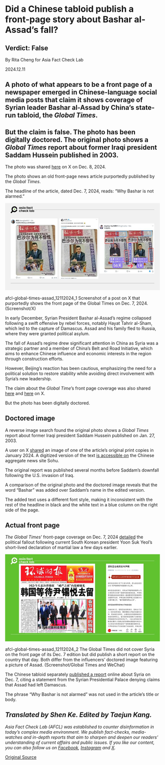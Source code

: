 # Did a Chinese tabloid publish a front-page story about Bashar al-Assad’s fall?

## Verdict: False

By Rita Cheng for Asia Fact Check Lab

2024.12.11

## A photo of what appears to be a front page of a newspaper emerged in Chinese-language social media posts that claim it shows coverage of Syrian leader Bashar al-Assad by China’s state-run tabloid, the *Global Times*.

## But the claim is false. The photo has been digitally doctored. The original photo shows a *Global Times* report about former Iraqi president Saddam Hussein published in 2003.

The photo was shared [here](https://archive.ph/PRltU) on X on Dec. 8, 2024.

The photo shows an old front-page news article purportedly published by the *Global Times*.

The headline of the article, dated Dec. 7, 2024, reads: “Why Bashar is not alarmed.”

![Screenshot of a post on X that purportedly shows the front page of the Global Times on Dec. 7, 2024.](images/VHNQS7ABX5FW3BSPCVZPX3WZZM.png)

afcl-global-times-assad\_12112024\_1 Screenshot of a post on X that purportedly shows the front page of the Global Times on Dec. 7, 2024. (Screenshot/X)

In early December, Syrian President Bashar al-Assad’s regime collapsed following a swift offensive by rebel forces, notably Hayat Tahrir al-Sham, which led to the capture of Damascus. Assad and his family fled to Russia, where they were granted political asylum.

The fall of Assad’s regime drew significant attention in China as Syria was a strategic partner and a member of China’s Belt and Road Initiative, which aims to enhance Chinese influence and economic interests in the region through construction efforts.

However, Beijing’s reaction has been cautious, emphasizing the need for a political solution to restore stability while avoiding direct involvement with Syria’s new leadership.

The claim about the *Global Time*’s front page coverage was also shared [here](https://archive.ph/c8ogC) and [here](https://archive.ph/7U5c9) on X.

But the photo has been digitally doctored.

## Doctored image

A reverse image search found the original photo shows a *Global Times* report about former Iraqi president Saddam Hussein published on Jan. 27, 2003.

A user on X [shared](https://archive.ph/SIcRE) an image of one of the article’s original print copies in January 2024. A digitized version of the text [is accessible on](https://archive.ph/3PzwA) the Chinese aggregate news site Sohu.

The original report was published several months before Saddam’s downfall following the U.S. invasion of Iraq.

A comparison of the original photo and the doctored image reveals that the word “Bashar” was added over Saddam’s name in the edited version.

The added text uses a different font style, making it inconsistent with the rest of the headline in black and the white text in a blue column on the right side of the page.

## Actual front page

*The Global Times*’ front-page coverage on Dec. 7, 2024 [detailed](https://archive.ph/pWTqd) the political fallout following current South Korean president Yoon Suk Yeol’s short-lived declaration of martial law a few days earlier.

![The Global Times did not cover Syria on the front page of its Dec. 7 edition but did publish a short report on the country that day. Both differ from the influencers’ doctored image featuring a picture of Assad.](images/ZIYNEE3ZFRAGHMNB2JOYIBK2R4.PNG)

afcl-global-times-assad\_12112024\_2 The Global Times did not cover Syria on the front page of its Dec. 7 edition but did publish a short report on the country that day. Both differ from the influencers’ doctored image featuring a picture of Assad. (Screenshot/Global Times and WeChat)

The Chinese tabloid separately [published a report](https://archive.ph/DDYmR) online about Syria on Dec. 7, citing a statement from the Syrian Presidential Palace denying claims that Assad had left Damascus.

The phrase “Why Bashar is not alarmed” was not used in the article’s title or body.

## *Translated by Shen Ke. Edited by Taejun Kang.*

*Asia Fact Check Lab (AFCL) was established to counter disinformation in today’s complex media environment. We publish fact-checks, media-watches and in-depth reports that aim to sharpen and deepen our readers’ understanding of current affairs and public issues. If you like our content, you can also follow us on* [*Facebook*](https://www.facebook.com/asiafactchecklabcn)*,* [*Instagram*](https://www.instagram.com/asiafactchecklab/) *and* [*X*](https://twitter.com/AFCL_eng)*.*



[Original Source](https://www.rfa.org/english/factcheck/2024/12/11/afcl-global-times-assad/)